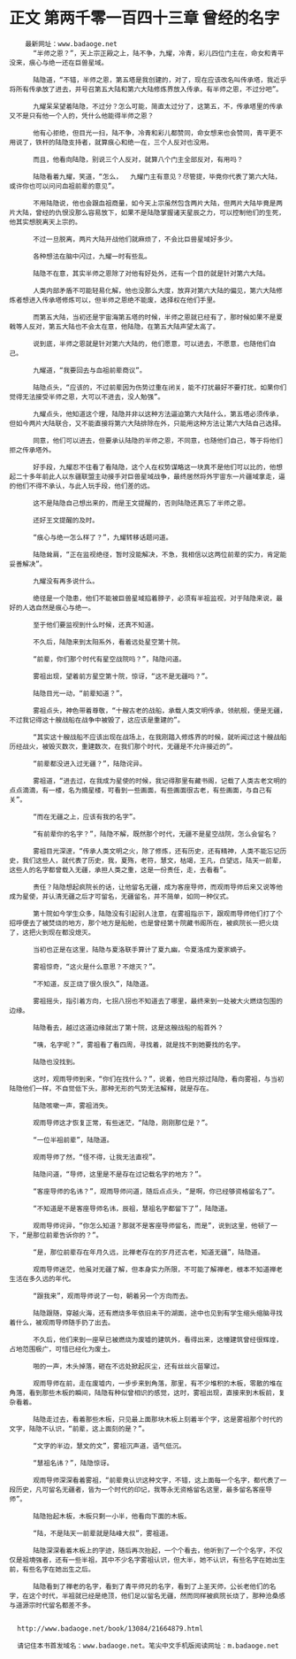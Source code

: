 # 正文 第两千零一百四十三章 曾经的名字
        最新网址：www.badaoge.net
          “半师之恩？”，天上宗正殿之上，陆不争，九耀，冷青，彩儿四位门主在，命女和青平没来，痕心与绝一还在巨兽星域。
      
          陆隐道，“不错，半师之恩，第五塔是我创建的，对了，现在应该改名叫传承塔，我近乎将所有传承放了进去，并号召第五大陆和第六大陆修炼界放入传承，有半师之恩，不过分吧”。
      
          九耀呆呆望着陆隐，不过分？怎么可能，简直太过分了，这第五，不，传承塔里的传承又不是只有他一个人的，凭什么他能得半师之恩？
      
          他有心拒绝，但目光一扫，陆不争，冷青和彩儿都赞同，命女想来也会赞同，青平更不用说了，铁杆的陆隐支持者，就算痕心和绝一在，三个人反对也没用。
      
          而且，他看向陆隐，别说三个人反对，就算八个门主全部反对，有用吗？
      
          陆隐看着九耀，笑道，“怎么，  九耀门主有意见？尽管提，毕竟你代表了第六大陆，或许你也可以问问血祖前辈的意见”。
      
          不用陆隐说，他也会跟血祖商量，如今天上宗虽然包含两片大陆，但两片大陆毕竟是两片大陆，曾经的仇恨没那么容易放下，如果不是陆隐掌握诸天星辰之力，可以控制他们的生死，他其实想脱离天上宗的。
      
          不过一旦脱离，两片大陆开战他们就麻烦了，不会比巨兽星域好多少。
      
          各种想法在脑中闪过，九耀一时有些乱。
      
          陆隐不在意，其实半师之恩除了对他有好处外，还有一个目的就是针对第六大陆。
      
          人类内部矛盾不可能轻易化解，他也没那么大度，放弃对第六大陆的偏见，第六大陆修炼者想进入传承塔修炼可以，但半师之恩绝不能废，选择权在他们手里。
      
          而第五大陆，当初还是宇宙海第五塔的时候，半师之恩就已经有了，那时候如果不是夏戟等人反对，第五大陆也不会太在意，他陆隐，在第五大陆声望太高了。
      
          说到底，半师之恩就是针对第六大陆的，他们愿意，可以进去，不愿意，也随他们自己。
      
          九耀道，“我要回去与血祖前辈商议”。
      
          陆隐点头，“应该的，不过前辈因为伤势过重在闭关，能不打扰最好不要打扰，如果你们觉得无法接受半师之恩，大可以不进去，没人勉强”。
      
          九耀点头，他知道这个理，陆隐并非以这种方法逼迫第六大陆什么，第五塔必须传承，但如今两片大陆联合，又不能直接将第六大陆排除在外，只能用这种方法让第六大陆自己选择。
      
          同意，他们可以进去，但要承认陆隐的半师之恩，不同意，也随他们自己，等于将他们拒之传承塔外。
      
          好手段，九耀忍不住看了看陆隐，这个人在权势谋略这一块真不是他们可以比的，他想起二十多年前此人以东疆联盟主动接手对巨兽星域战争，最终居然将外宇宙东一片疆域拿走，逼的他们不得不承认，与此人玩手段，他们差的远。
      
          这不是陆隐自己想出来的，而是王文提醒的，否则陆隐还真忘了半师之恩。
      
          还好王文提醒的及时。
      
          “痕心与绝一怎么样了？”，九耀转移话题问道。
      
          陆隐耸肩，“正在监视绝径，暂时没能解决，不急，我相信以这两位前辈的实力，肯定能妥善解决”。
      
          九耀没有再多说什么。
      
          绝径是一个隐患，他们不能被巨兽星域掐着脖子，必须有半祖监视，对于陆隐来说，最好的人选自然是痕心与绝一。
      
          至于他们要监视到什么时候，还真不知道。
      
          不久后，陆隐来到太阳系外，看着远处星空第十院。
      
          “前辈，你们那个时代有星空战院吗？”，陆隐问道。
      
          雾祖出现，望着前方星空第十院，惊讶，“这不是无疆吗？”。
      
          陆隐目光一动，“前辈知道？”。
      
          雾祖点头，神色带着尊敬，“十艘古老的战船，承载人类文明传承，领航舰，便是无疆，不过我记得这十艘战船在战争中被毁了，这应该是重建的”。
      
          “其实这十艘战船不应该出现在战场上，在我刚踏入修炼界的时候，就听闻过这十艘战船历经战火，被毁灭数次，重建数次，在我们那个时代，无疆是不允许接近的”。
      
          “前辈都没进入过无疆？”，陆隐诧异。
      
          雾祖道，“进去过，在我成为星使的时候，我记得那里有藏书阁，记载了人类古老文明的点点滴滴，有一楼，名为摘星楼，可看到一些画面，有些画面很古老，有些画面，与自己有关”。
      
          “而在无疆之上，应该有我的名字”。
      
          “有前辈你的名字？”，陆隐不解，既然那个时代，无疆不是星空战院，怎么会留名？
      
          雾祖目光深邃，“传承人类文明之火，除了修炼，还有历史，还有精神，人类不能忘记历史，我们这些人，就代表了历史，我，夏殇，老符，慧文，枯竭，王凡，白望远，陆天一前辈，这些人的名字都曾载入无疆，承担人类之重，这是一份责任，走，去看看”。
      
          责任？陆隐想起疯院长的话，让他留名无疆，成为客座导师，而观雨导师后来又说等他成为星使，并认清无疆之后才可留名，无疆留名，并不简单，如同一种仪式。
      
          第十院如今学生众多，陆隐没有引起别人注意，在雾祖指示下，跟观雨导师他们打了个招呼便去了被焚烧的地方，那个地方是船舱，也是曾经第十院藏书阁所在，被疯院长一把火烧了，这把火到现在都没熄灭。
      
          当初也正是在这里，陆隐与夏洛联手算计了夏九幽，令夏洛成为夏家嫡子。
      
          雾祖惊奇，“这火是什么意思？不熄灭？”。
      
          “不知道，反正烧了很久很久”，陆隐道。
      
          雾祖摇头，指引着方向，七拐八拐也不知道去了哪里，最终来到一处被大火燃烧包围的边缘。
      
          陆隐看去，越过这道边缘就出了第十院，这是这艘战船的船首外？
      
          “咦，名字呢？”，雾祖看了看四周，寻找着，就是找不到她要找的名字。
      
          陆隐也没找到。
      
          这时，观雨导师到来，“你们在找什么？”，说着，他目光掠过陆隐，看向雾祖，与当初陆隐他们一样，不自觉低下头，那种无形的气势无法解释，就是存在。
      
          陆隐咳嗽一声，雾祖消失。
      
          观雨导师这才恢复正常，有些迷茫，“陆隐，刚刚那位是？”。
      
          “一位半祖前辈”，陆隐道。
      
          观雨导师了然，“怪不得，让我无法直视”。
      
          陆隐问道，“导师，这里是不是存在过记载名字的地方？”。
      
          “客座导师的名讳？”，观雨导师问道，随后点点头，“是啊，你已经够资格留名了”。
      
          “不知道是不是客座导师名讳，辰祖，慧祖名字都留下了”，陆隐道。
      
          观雨导师诧异，“你怎么知道？那就不是客座导师留名，而是”，说到这里，他顿了一下，“是那位前辈告诉你的？”。
      
          “是，那位前辈存在年月久远，比禅老存在的岁月还古老，知道无疆”，陆隐道。
      
          观雨导师迷茫，他虽对无疆了解，但本身实力所限，不可能了解禅老，根本不知道禅老生活在多久远的年代。
      
          “跟我来”，观雨导师说了一句，朝着另一个方向而去。
      
          陆隐跟随，穿越火海，还有燃烧多年依旧未干的湖面，途中也见到有学生缩头缩脑寻找着什么，被观雨导师随手扔了出去。
      
          不久后，他们来到一座早已被燃烧为废墟的建筑外，看得出来，这幢建筑曾经很辉煌，占地范围极广，可惜已经化为废土。
      
          啪的一声，木头掉落，砸在不远处掀起灰尘，还有丝丝火苗窜过。
      
          观雨导师在前，走在废墟内，一步步来到角落，那里，有不少堆积的木板，零散的堆在角落，看到那些木板的瞬间，陆隐有种似曾相识的感觉，这时，雾祖出现，直接来到木板前，复杂看着。
      
          陆隐走过去，看着那些木板，只见最上面那块木板上刻着半个字，这是雾祖那个时代的文字，陆隐不认识，“前辈，这上面刻的是？”。
      
          “文字的半边，慧文的文”，雾祖沉声道，语气低沉。
      
          “慧祖名讳？”，陆隐惊讶。
      
          观雨导师深深看着雾祖，“前辈竟认识这种文字，不错，这上面每一个名字，都代表了一段历史，凡可留名无疆者，皆为一个时代的印记，我等永无资格留名这里，最多留名客座导师”。
      
          陆隐抬起木板，木板只剩一小半，他看向下面的木板。
      
          “陆，不是陆天一前辈就是陆峰大叔”，雾祖道。
      
          陆隐深深看着木板上的字迹，随后再次抬起，一个个看去，他听到了一个个名字，不仅仅是祖境强者，还有一些半祖，其中不少名字雾祖认识，但大半，她不认识，有些名字在她出生前，有些名字在她出生之后。
      
          陆隐看到了禅老的名字，看到了青平师兄的名字，看到了上圣天师，公长老他们的名字，在这个时代，半祖就已经是绝顶，他们足以留名无疆，然而同样被疯院长烧了，那种沧桑感与道源宗时代留名都差不多。
      
      
      http://www.badaoge.net/book/13084/21664879.html
      
      请记住本书首发域名：www.badaoge.net。笔尖中文手机版阅读网址：m.badaoge.net
